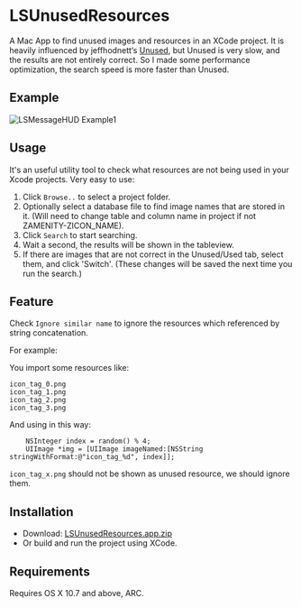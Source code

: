 # LSUnusedResources
A Mac App to find unused images and resources in an XCode project. It is heavily influenced by jeffhodnett‘s [Unused](http://jeffhodnett.github.io/Unused/), but Unused is very slow, and the results are not entirely correct. So I made some performance optimization, the search speed is more faster than Unused.

## Example

![LSMessageHUD Example1](https://github.com/tinymind/LSUnusedResources/raw/master/LSUnusedResourcesExample.gif)  

## Usage

It's an useful utility tool to check what resources are not being used in your Xcode projects. Very easy to use: 

1. Click `Browse..` to select a project folder.
2. Optionally select a database file to find image names that are stored in it. (Will need to change table and column name in project if not ZAMENITY-ZICON_NAME).
3. Click `Search` to start searching.
4. Wait a second, the results will be shown in the tableview.
5. If there are images that are not correct in the Unused/Used tab, select them, and click 'Switch'. (These changes will be saved the next time you run the search.)

## Feature

Check `Ignore similar name` to ignore the resources which referenced by string concatenation.

For example:

You import some resources like:

```
icon_tag_0.png
icon_tag_1.png
icon_tag_2.png
icon_tag_3.png
```

And using in this way:

```
	NSInteger index = random() % 4;
	UIImage *img = [UIImage imageNamed:[NSString stringWithFormat:@"icon_tag_%d", index]];
```

`icon_tag_x.png` should not be shown as unused resource, we should ignore them.

## Installation

* Download: [LSUnusedResources.app.zip](https://github.com/tinymind/LSUnusedResources/raw/master/Release/LSUnusedResources.app.zip)
* Or build and run the project using XCode.

## Requirements

Requires OS X 10.7 and above, ARC.
